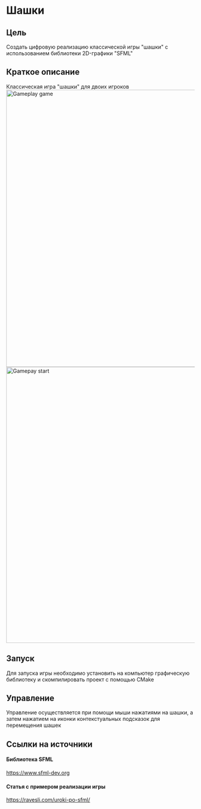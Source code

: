 # Шашки
## Цель
Создать цифровую реализацию классической игры "шашки" с использованием библиотеки 2D-графики "SFML"

## Краткое описание
Классическая игра "шашки" для двоих игроков
<img width="740" alt="Gameplay game" src="https://user-images.githubusercontent.com/90838372/175820985-b979f975-ebda-41e0-af34-2a3638bd6cf6.png">
<img width="737" alt="Gamepay start" src="https://user-images.githubusercontent.com/90838372/175820987-bc790489-124f-4033-8fa4-b253adfe256d.png">

## Запуск
Для запуска игры необходимо установить на компьютер графическую библиотеку и скомпилировать проект с помощью CMake
## Управление
Управление осуществляется при помощи мыши нажатиями на шашки, а затем нажатием на иконки контекстуальных подсказок для перемещения шашек

## Ссылки на источники
#### Библиотека SFML
https://www.sfml-dev.org
#### Статья с примером реализации игры
https://ravesli.com/uroki-po-sfml/
